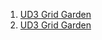 1. [UD3 Grid Garden](./Grid%20Garden/README.md)
2. [UD3 Grid Garden](./Grid%20Garden/Captura%20de%20pantalla%202024-11-21%20175949.png)
